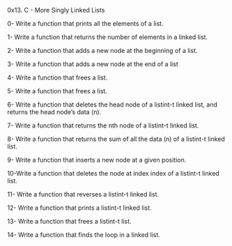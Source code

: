 0x13. C - More Singly Linked Lists


0- Write a function that prints all the elements of a list.

1- Write a function that returns the number of elements in a linked list.

2- Write a function that adds a new node at the beginning of a list.

3- Write a function that adds a new node at the end of a list

4- Write a function that frees a list.

5- Write a function that frees a list.

6- Write a function that deletes the head node of a listint-t linked list, and returns the head node’s data (n).

7- Write a function that returns the nth node of a listint-t linked list.

8- Write a function that returns the sum of all the data (n) of a listint-t linked list.

9- Write a function that inserts a new node at a given position.

10-Write a function that deletes the node at index index of a listint-t linked list.

11- Write a function that reverses a listint-t linked list.

12- Write a function that prints a listint-t linked list.

13- Write a function that frees a listint-t list.

14- Write a function that finds the loop in a linked list.
